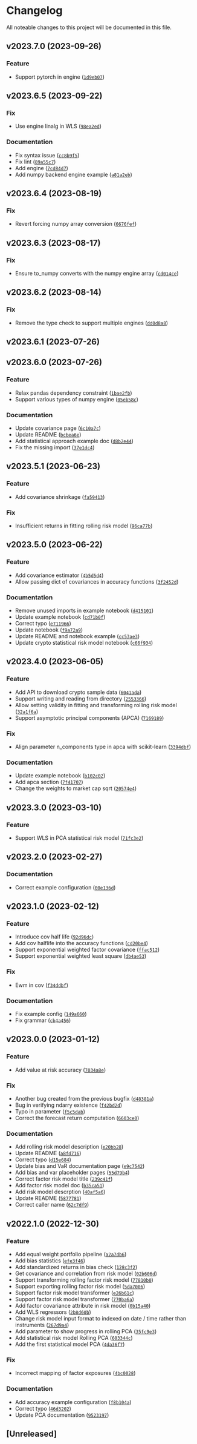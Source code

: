 # Changelog

All noteable changes to this project will be documented in this file.

<!--next-version-placeholder-->

## v2023.7.0 (2023-09-26)

### Feature

* Support pytorch in engine ([`1d9eb07`](https://github.com/factorpricingmodel/factor-pricing-model-risk-model/commit/1d9eb07602cbdbefeef51f88f1a18bdb1ec26308))

## v2023.6.5 (2023-09-22)

### Fix

* Use engine linalg in WLS ([`98ea2ed`](https://github.com/factorpricingmodel/factor-pricing-model-risk-model/commit/98ea2ed5946fb1fac619f68003312b83446884ae))

### Documentation

* Fix syntax issue ([`cc8b9f5`](https://github.com/factorpricingmodel/factor-pricing-model-risk-model/commit/cc8b9f5c8d9936d7d6b53a2e743c3a473f4f6fa6))
* Fix lint ([`89a55c7`](https://github.com/factorpricingmodel/factor-pricing-model-risk-model/commit/89a55c7611e2a7abd59cda7e124903de10158df6))
* Add engine ([`7cd84d7`](https://github.com/factorpricingmodel/factor-pricing-model-risk-model/commit/7cd84d7620364ca6ed57ea01449ec9bd6410e241))
* Add numpy backend engine example ([`a81a2eb`](https://github.com/factorpricingmodel/factor-pricing-model-risk-model/commit/a81a2eb6f8e076626dd1bfd8da62ef64ee8d09cb))

## v2023.6.4 (2023-08-19)

### Fix

* Revert forcing numpy array conversion ([`6676fef`](https://github.com/factorpricingmodel/factor-pricing-model-risk-model/commit/6676fefc7842e41c10ca735afccc241fad0d1d6e))

## v2023.6.3 (2023-08-17)

### Fix

* Ensure to_numpy converts with the numpy engine array ([`cd014ce`](https://github.com/factorpricingmodel/factor-pricing-model-risk-model/commit/cd014ce0028e3796e66d1f27e74e7d9090562506))

## v2023.6.2 (2023-08-14)

### Fix

* Remove the type check to support multiple engines ([`dd0d8a8`](https://github.com/factorpricingmodel/factor-pricing-model-risk-model/commit/dd0d8a88a5146b42cae920c92fe68fe82f88ec25))

## v2023.6.1 (2023-07-26)



## v2023.6.0 (2023-07-26)

### Feature

* Relax pandas dependency constraint ([`1bae2fb`](https://github.com/factorpricingmodel/factor-pricing-model-risk-model/commit/1bae2fb779955636e1b57bff67abbfc5076661bd))
* Support various types of numpy engine ([`05eb58c`](https://github.com/factorpricingmodel/factor-pricing-model-risk-model/commit/05eb58cfdba0db6bd23a0bebac7dec061c58b1a3))

### Documentation

* Update covariance page ([`6c10a7c`](https://github.com/factorpricingmodel/factor-pricing-model-risk-model/commit/6c10a7cd608ed0d0d1a6b450d591884f1af60cb1))
* Update README ([`bcbea6e`](https://github.com/factorpricingmodel/factor-pricing-model-risk-model/commit/bcbea6e3ff0f9e7f29b966f1bdefe02ee85e175a))
* Add statistical approach example doc ([`d8b2e44`](https://github.com/factorpricingmodel/factor-pricing-model-risk-model/commit/d8b2e441b9c1f224e90b69e44cc724ca1fe78164))
* Fix the missing import ([`37e1dc4`](https://github.com/factorpricingmodel/factor-pricing-model-risk-model/commit/37e1dc46c4d460b34981475cd9f1c744eefb587c))

## v2023.5.1 (2023-06-23)

### Feature

* Add covariance shrinkage ([`fa59413`](https://github.com/factorpricingmodel/factor-pricing-model-risk-model/commit/fa59413221728f9dc4c8aebe15a3d65ee4cccc11))

### Fix

* Insufficient returns in fitting rolling risk model ([`96ca77b`](https://github.com/factorpricingmodel/factor-pricing-model-risk-model/commit/96ca77b70e6c7bcca86b47553d3e9507d04139da))

## v2023.5.0 (2023-06-22)

### Feature

* Add covariance estimator ([`4b5d5d4`](https://github.com/factorpricingmodel/factor-pricing-model-risk-model/commit/4b5d5d428faed82b21392d7eec93bb9bd38f5767))
* Allow passing dict of covariances in accuracy functions ([`3f2452d`](https://github.com/factorpricingmodel/factor-pricing-model-risk-model/commit/3f2452d7a59ae3b3c30ad339f52b4ef423edca02))

### Documentation

* Remove unused imports in example notebook ([`d415101`](https://github.com/factorpricingmodel/factor-pricing-model-risk-model/commit/d415101271b0058b61a1ad6d859246e5d1da8221))
* Update example notebook ([`cd71b0f`](https://github.com/factorpricingmodel/factor-pricing-model-risk-model/commit/cd71b0fcc804951ab1bde056702fcbfa2f67cd2e))
* Correct typo ([`e711966`](https://github.com/factorpricingmodel/factor-pricing-model-risk-model/commit/e711966b091d8a38d6c783552a058813b21eb323))
* Update notebook ([`f9a72a9`](https://github.com/factorpricingmodel/factor-pricing-model-risk-model/commit/f9a72a9aeb4bdf10af8c700d47fd9fefffd5c883))
* Update README and notebook example ([`cc53ae3`](https://github.com/factorpricingmodel/factor-pricing-model-risk-model/commit/cc53ae301be387a6dd2a5a133cf6f58b9e14386c))
* Update crypto statistical risk model notebook ([`c66f934`](https://github.com/factorpricingmodel/factor-pricing-model-risk-model/commit/c66f93462435ec40f895d1161c2b6003ccea637c))

## v2023.4.0 (2023-06-05)

### Feature

* Add API to download crypto sample data ([`6041ada`](https://github.com/factorpricingmodel/factor-pricing-model-risk-model/commit/6041adace44504aa0e280cdf96f0be1791cd3684))
* Support writing and reading from directory ([`2553366`](https://github.com/factorpricingmodel/factor-pricing-model-risk-model/commit/25533669a7f1f80924b217e3dbc1f9765d0acdff))
* Allow setting validity in fitting and transforming rolling risk model ([`32a1f6a`](https://github.com/factorpricingmodel/factor-pricing-model-risk-model/commit/32a1f6aade49867a1d25e07332585ff075e60861))
* Support asymptotic principal components (APCA) ([`7169189`](https://github.com/factorpricingmodel/factor-pricing-model-risk-model/commit/71691898e12e1165012778ac89d26ab6ff7353a8))

### Fix

* Align parameter n_components type in apca with scikit-learn ([`3394dbf`](https://github.com/factorpricingmodel/factor-pricing-model-risk-model/commit/3394dbf28e32840a2db9b15729738ab8d4a4c7a2))

### Documentation

* Update example notebook ([`b102c02`](https://github.com/factorpricingmodel/factor-pricing-model-risk-model/commit/b102c0287141398da87099d20021b2c9adea8361))
* Add apca section ([`7f41707`](https://github.com/factorpricingmodel/factor-pricing-model-risk-model/commit/7f4170718d7197d355cc6cea0a874366b55e173c))
* Change the weights to market cap sqrt ([`20574e4`](https://github.com/factorpricingmodel/factor-pricing-model-risk-model/commit/20574e4b8e7a05b649d9eb4742b18f7f66c6cbe3))

## v2023.3.0 (2023-03-10)
### Feature
* Support WLS in PCA statistical risk model ([`71fc3e2`](https://github.com/factorpricingmodel/factor-pricing-model-risk-model/commit/71fc3e2a32b2463eed822eb43184b6593d5073a3))

## v2023.2.0 (2023-02-27)
### Documentation
* Correct example configuration ([`00e136d`](https://github.com/factorpricingmodel/factor-pricing-model-risk-model/commit/00e136d59bd41634ce109c13652ba32d02c16d3a))

## v2023.1.0 (2023-02-12)
### Feature
* Introduce cov half life ([`92d96dc`](https://github.com/factorpricingmodel/factor-pricing-model-risk-model/commit/92d96dc5449e01dca49f0dce2d159891e082022e))
* Add cov halflife into the accuracy functions ([`cd20be4`](https://github.com/factorpricingmodel/factor-pricing-model-risk-model/commit/cd20be4bb91bd61435cfc1ff1791111f36424ce2))
* Support exponential weighted factor covariance ([`ffac512`](https://github.com/factorpricingmodel/factor-pricing-model-risk-model/commit/ffac512c0012aa372cc8ed7fed98f48df2c1e747))
* Support exponential weighted least square ([`db4ae53`](https://github.com/factorpricingmodel/factor-pricing-model-risk-model/commit/db4ae5360892c4d941fe3f815cfd0a26269012b4))

### Fix
* Ewm in cov ([`f34ddbf`](https://github.com/factorpricingmodel/factor-pricing-model-risk-model/commit/f34ddbfeb4c2409bed1f3ecddda2f1bdccd6bb60))

### Documentation
* Fix example config ([`149a660`](https://github.com/factorpricingmodel/factor-pricing-model-risk-model/commit/149a6607b008af0a7e19569e2302b4e5318f11f3))
* Fix grammar ([`cb4a456`](https://github.com/factorpricingmodel/factor-pricing-model-risk-model/commit/cb4a45625d2bb26b552fadead498f3ebe3059dd9))

## v2023.0.0 (2023-01-12)
### Feature
* Add value at risk accuracy ([`7034a8e`](https://github.com/factorpricingmodel/factor-pricing-model-risk-model/commit/7034a8e2455c1709d7ef63ae71d98cf50c272cb7))

### Fix
* Another bug created from the previous bugfix ([`d48381a`](https://github.com/factorpricingmodel/factor-pricing-model-risk-model/commit/d48381a1fb6e414e125b45bceae648b14823a3b5))
* Bug in verifying ndarry existence ([`f42bd2d`](https://github.com/factorpricingmodel/factor-pricing-model-risk-model/commit/f42bd2d38d9c6ba7f1680143fc5fb33182917262))
* Typo in parameter ([`f5c5dab`](https://github.com/factorpricingmodel/factor-pricing-model-risk-model/commit/f5c5dabbd0c07668372766d63215e316543ed880))
* Correct the forecast return computation ([`6603ce0`](https://github.com/factorpricingmodel/factor-pricing-model-risk-model/commit/6603ce00eb5e955c7203905c92496f395e030250))

### Documentation
* Add rolling risk model description ([`e20bb28`](https://github.com/factorpricingmodel/factor-pricing-model-risk-model/commit/e20bb28c1661184cdf826b013b1ce41fbd3f4a3c))
* Update README ([`a8fd716`](https://github.com/factorpricingmodel/factor-pricing-model-risk-model/commit/a8fd71669bd2e0c35b1b2284404663639d7c4e73))
* Correct typo ([`d15e684`](https://github.com/factorpricingmodel/factor-pricing-model-risk-model/commit/d15e684f7a9bbbf00368cf0c75a35ab848b1050a))
* Update bias and VaR documentation page ([`e9c7542`](https://github.com/factorpricingmodel/factor-pricing-model-risk-model/commit/e9c7542da8d3abfbbf433e85b42537de0d622250))
* Add bias and var placeholder pages ([`55d79b4`](https://github.com/factorpricingmodel/factor-pricing-model-risk-model/commit/55d79b43f768a61201bad7451326a356d1edd780))
* Correct factor risk model title ([`239c41f`](https://github.com/factorpricingmodel/factor-pricing-model-risk-model/commit/239c41f5d2ac16ff3c1a18b2a123162776c4e77c))
* Add factor risk model doc ([`b35ca51`](https://github.com/factorpricingmodel/factor-pricing-model-risk-model/commit/b35ca518d833bcc939112b18b00b5724b96ee5a4))
* Add risk model descrption ([`40af5a6`](https://github.com/factorpricingmodel/factor-pricing-model-risk-model/commit/40af5a6006e513c6ed0934c8ea22a5871e8b1301))
* Update README ([`5877781`](https://github.com/factorpricingmodel/factor-pricing-model-risk-model/commit/5877781d8c64e99155da596fdc5a31b0c8d90e51))
* Correct caller name ([`62c7df9`](https://github.com/factorpricingmodel/factor-pricing-model-risk-model/commit/62c7df9c025a7d384124b21c13170a48b042814c))

## v2022.1.0 (2022-12-30)
### Feature
* Add equal weight portfolio pipeline ([`a2a7db6`](https://github.com/factorpricingmodel/factor-pricing-model-risk-model/commit/a2a7db6a01c92e7819d0c5d5ee4800bd250913f9))
* Add bias statistics ([`efe3f46`](https://github.com/factorpricingmodel/factor-pricing-model-risk-model/commit/efe3f46f4305ce77833e445cf7529558c5e6b2d5))
* Add standardized returns in bias check ([`128c3f2`](https://github.com/factorpricingmodel/factor-pricing-model-risk-model/commit/128c3f20383e6d62e91f3ad30fc11b3adc23b7d5))
* Get covariance and correlation from risk model ([`02b606d`](https://github.com/factorpricingmodel/factor-pricing-model-risk-model/commit/02b606dc9f95320e83943a019c1a35ab315cb6b7))
* Support transforming rolling factor risk model ([`77810b0`](https://github.com/factorpricingmodel/factor-pricing-model-risk-model/commit/77810b0867ff37e2a64c02f9acc9f07222d804d3))
* Support exporting rolling factor risk model ([`5da7006`](https://github.com/factorpricingmodel/factor-pricing-model-risk-model/commit/5da7006de46fa278e086881743fc8adc5822f479))
* Support factor risk model transformer ([`e26b61c`](https://github.com/factorpricingmodel/factor-pricing-model-risk-model/commit/e26b61c59b8515ab4853c2adecd16d60b8177eee))
* Support factor risk model transformer ([`770ba6a`](https://github.com/factorpricingmodel/factor-pricing-model-risk-model/commit/770ba6a619e937c78a0f308a33990dd509e5d169))
* Add factor covariance attribute in risk model ([`0b15a40`](https://github.com/factorpricingmodel/factor-pricing-model-risk-model/commit/0b15a401897e6f5e87a8300aed85fc59e6a15709))
* Add WLS regressors ([`2b8d60b`](https://github.com/factorpricingmodel/factor-pricing-model-risk-model/commit/2b8d60b8ba00a719d1a8d5d2721719636a3f3f1d))
* Change risk model input format to indexed on date / time rather than instruments ([`267d9a4`](https://github.com/factorpricingmodel/factor-pricing-model-risk-model/commit/267d9a4e1809e3709c57d67f1661655353314ee6))
* Add parameter to show progress in rolling PCA ([`35fc9e3`](https://github.com/factorpricingmodel/factor-pricing-model-risk-model/commit/35fc9e3130805ebf1b2cb9fd955e17187938a3b1))
* Add statistical risk model Rolling PCA ([`603344c`](https://github.com/factorpricingmodel/factor-pricing-model-risk-model/commit/603344cafcaed8179d075e8fcfe2e9975a931c29))
* Add the first statistical model PCA ([`4da36f7`](https://github.com/factorpricingmodel/factor-pricing-model-risk-model/commit/4da36f7987e8876bc615b721aa41d1b9462f003c))

### Fix
* Incorrect mapping of factor exposures ([`4bc0028`](https://github.com/factorpricingmodel/factor-pricing-model-risk-model/commit/4bc00285f5dbb38e644d67c0c245c988e5e614e0))

### Documentation
* Add accuracy example configuration ([`f8b104a`](https://github.com/factorpricingmodel/factor-pricing-model-risk-model/commit/f8b104a26028f66947569c5fc2ef54fd24f8e7b0))
* Correct typo ([`46d3202`](https://github.com/factorpricingmodel/factor-pricing-model-risk-model/commit/46d32028c22ff58349c478927c9abbe6145a984c))
* Update PCA documentation ([`9523197`](https://github.com/factorpricingmodel/factor-pricing-model-risk-model/commit/952319735778302aae950a0e1160b659960650ae))

## [Unreleased]
